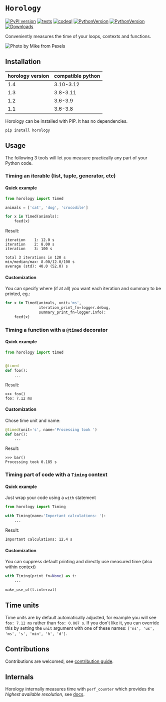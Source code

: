 # `Horology`

[![PyPI version](https://badge.fury.io/py/horology.svg)](https://badge.fury.io/py/horology)
[![tests](https://github.com/mjmikulski/horology/actions/workflows/tests.yaml/badge.svg)](https://github.com/mjmikulski/horology/actions/workflows/tests.yaml)
[![codeql](https://github.com/mjmikulski/horology/actions/workflows/codeql.yaml/badge.svg)](https://github.com/mjmikulski/horology/actions/workflows/codeql.yaml)
[![PythonVersion](https://img.shields.io/badge/python-3.8%20%7C%203.9%20%7C%203.10%20%7C%203.11-blue)](https://pypi.org/project/horology/)
[![PythonVersion](https://img.shields.io/badge/OS-linux%20%7C%20windows%20%7C%20macos-green)](https://pypi.org/project/horology/)
[![Downloads](https://pepy.tech/badge/horology/month)](https://pepy.tech/project/horology)

Conveniently measures the time of your loops, contexts and functions.

![](hourglass.jpg "Photo by Mike from Pexels")

## Installation

| horology version | compatible python |
|------------------|-------------------|
| 1.4              | 3.10-3.12         |
| 1.3              | 3.8-3.11          |
| 1.2              | 3.6-3.9           |
| 1.1              | 3.6-3.8           |

Horology can be installed with PIP. It has no dependencies.

```
pip install horology
```

## Usage

The following 3 tools will let you measure practically any part of your Python code.

### Timing an iterable (list, tuple, generator, etc)

#### Quick example

```python
from horology import Timed

animals = ['cat', 'dog', 'crocodile']

for x in Timed(animals):
    feed(x)
```

Result:

```
iteration    1: 12.0 s
iteration    2: 8.00 s
iteration    3: 100 s

total 3 iterations in 120 s
min/median/max: 8.00/12.0/100 s
average (std): 40.0 (52.0) s

```

#### Customization

You can specify where (if at all) you want each iteration and summary to be printed, eg.:

```python
for x in Timed(animals, unit='ms',
               iteration_print_fn=logger.debug,
               summary_print_fn=logger.info):
    feed(x)
```

### Timing a function with a `@timed` decorator

#### Quick example

```python
from horology import timed


@timed
def foo():
    ...
```

Result:

```
>>> foo()
foo: 7.12 ms
```

#### Customization

Chose time unit and name:

```python
@timed(unit='s', name='Processing took ')
def bar():
    ...
```

Result:

```
>>> bar()
Processing took 0.185 s
```

### Timing part of code with a `Timing` context

#### Quick example

Just wrap your code using a `with` statement

```python
from horology import Timing

with Timing(name='Important calculations: '):
    ...
```

Result:

```
Important calculations: 12.4 s
```

#### Customization

You can suppress default printing and directly use measured time (also within context)

```python
with Timing(print_fn=None) as t:
    ...

make_use_of(t.interval)
```

## Time units

Time units are by default automatically adjusted, for example you will see
`foo: 7.12 ms` rather than `foo: 0.007 s`. If you don't like it, you can
override this by setting the `unit` argument with one of these names:
`['ns', 'us', 'ms', 's', 'min', 'h', 'd']`.

## Contributions

Contributions are welcomed, see [contribution guide](.github/contributing.md).

## Internals

Horology internally measures time with `perf_counter` which provides the *highest available resolution,*
see [docs](https://docs.python.org/3/library/time.html#time.perf_counter).
